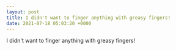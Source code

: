```yaml
---
layout: post
title: I didn't want to finger anything with greasy fingers!
date: 2021-07-18 05:03:20 +0000
---
```


I didn't want to finger anything with greasy fingers!

